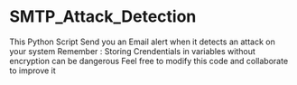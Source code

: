 # SMTP_Attack_Detection
This Python Script Send you an Email alert when it detects an attack on your system 
Remember : Storing Crendentials in variables without encryption can be dangerous 
Feel free to modify this code and collaborate to improve it
